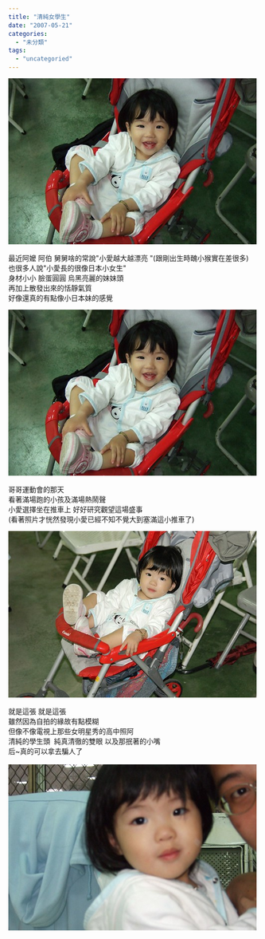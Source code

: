 ```yaml
---
title: "清純女學生"
date: "2007-05-21"
categories: 
  - "未分類"
tags: 
  - "uncategoried"
---
```


![](images/506957375_27deefcc58.jpg)

最近阿嬤 阿伯 舅舅啥的常說"小愛越大越漂亮 "(跟剛出生時醜小猴實在差很多)  
也很多人說"小愛長的很像日本小女生"  
身材小小 臉蛋圓圓 烏黑亮麗的妹妹頭  
再加上散發出來的恬靜氣質  
好像還真的有點像小日本妹的感覺  
  
![](images/506957375_27deefcc58.jpg)

哥哥運動會的那天   
看著滿場跑的小孩及滿場熱鬧聲  
小愛選擇坐在推車上 好好研究觀望這場盛事  
(看著照片才恍然發現小愛已經不知不覺大到塞滿這小推車了)  
  
![](images/506957609_afd4be1d41.jpg)  
  
就是這張 就是這張  
雖然因為自拍的緣故有點模糊  
但像不像電視上那些女明星秀的高中照阿  
清純的學生頭  純真清徹的雙眼 以及那抿著的小嘴  
后~真的可以拿去騙人了  
   
![](images/506925470_8b10a670c9.jpg)
